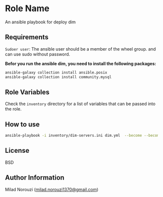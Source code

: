 Role Name
=========

An ansible playbook for deploy dim

Requirements
------------

`Sudoer user`: The ansible user should be a member of the wheel group. and can use sudo without password.

**Befor you run the ansible dim, you need to install the following packages:**

```bash
ansible-galaxy collection install ansible.posix
ansible-galaxy collection install community.mysql
```

Role Variables
--------------

Check the `inventory` directory for a list of variables that can be passed into the role.


How to use
-----------

```bash
ansible-playbook -i inventory/dim-servers.ini dim.yml  --become --become-method=sudo
```

License
-------

BSD

Author Information
------------------

Milad Norouzi (milad.norouzi1370@gmail.com)
